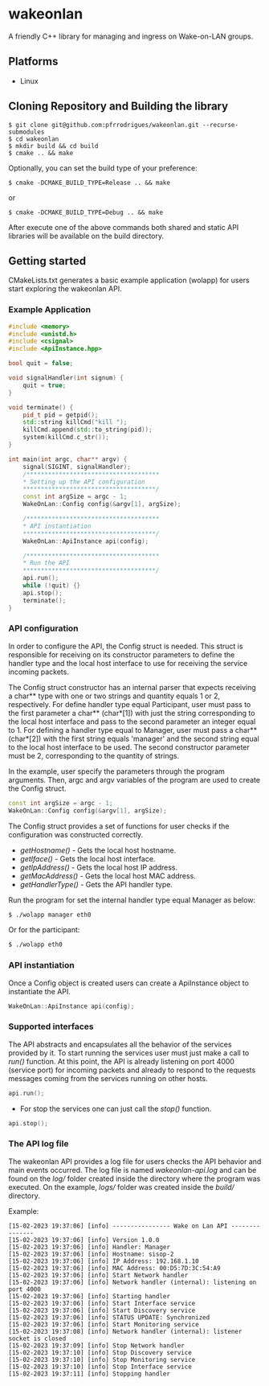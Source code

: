 # wakeonlan
A friendly C++ library for managing and ingress on Wake-on-LAN groups.

## Platforms
* Linux

## Cloning Repository and Building the library
```console
$ git clone git@github.com:pfrrodrigues/wakeonlan.git --recurse-submodules
$ cd wakeonlan
$ mkdir build && cd build
$ cmake .. && make
```

Optionally, you can set the build type of your preference:
```console
$ cmake -DCMAKE_BUILD_TYPE=Release .. && make
```
or
```console
$ cmake -DCMAKE_BUILD_TYPE=Debug .. && make
```

After execute one of the above commands both shared and static API libraries will
be available on the build directory.

## Getting started
CMakeLists.txt generates a basic example application (wolapp) for users start 
exploring the wakeonlan API.

### Example Application
```c++
#include <memory>
#include <unistd.h>
#include <csignal>
#include <ApiInstance.hpp>

bool quit = false;

void signalHandler(int signum) {
    quit = true;
}

void terminate() { 
    pid_t pid = getpid();
    std::string killCmd("kill ");
    killCmd.append(std::to_string(pid));
    system(killCmd.c_str());
}

int main(int argc, char** argv) {
    signal(SIGINT, signalHandler);
    /*************************************
    * Setting up the API configuration
    *************************************/
    const int argSize = argc - 1;
    WakeOnLan::Config config(&argv[1], argSize);

    /*************************************
    * API instantiation
    *************************************/
    WakeOnLan::ApiInstance api(config);

    /*************************************
    * Run the API
    *************************************/
    api.run();
    while (!quit) {}
    api.stop();
    terminate();
}
```

### API configuration
In order to configure the API, the Config struct is needed. This struct is
responsible for receiving on its constructor parameters to define the 
handler type and the local host interface to use for receiving the service 
incoming packets.

The Config struct constructor has an internal parser that expects receiving a
char** type with one or two strings and quantity equals 1 or 2, respectively. For 
define handler type equal Participant, user must pass to the first parameter a char** (char*[1]) 
with just the string corresponding to the local host interface and pass to the second 
parameter an integer equal to 1. For defining a handler type equal to Manager, user 
must pass a char** (char*[2]) with the first string equals 'manager' and the second 
string equal to the local host interface to be used. The second constructor parameter 
must be 2, corresponding to the quantity of strings.


In the example, user specify the parameters through the program arguments. 
Then, argc and argv variables of the program are used to create the Config struct.
```c++
const int argSize = argc - 1;
WakeOnLan::Config config(&argv[1], argSize);
```

The Config struct provides a set of functions for user checks if the configuration was constructed correctly.
* _getHostname()_ - Gets the local host hostname.
* _getIface()_ - Gets the local host interface.
* _getIpAddress()_ - Gets the local host IP address.
* _getMacAddress()_ - Gets the local host MAC address.
* _getHandlerType()_ - Gets the API handler type.

Run the program for set the internal handler type equal Manager as below:
```bash
$ ./wolapp manager eth0
```

Or for the participant:
```bash
$ ./wolapp eth0
```

### API instantiation
Once a Config object is created users can create a ApiInstance object to instantiate the API.
```c++
WakeOnLan::ApiInstance api(config);
```

### Supported interfaces
The API abstracts and encapsulates all the behavior of the services provided by it. To start running 
the services user must just make a call to _run()_ function. At this point, the API is already listening 
on port 4000 (service port) for incoming packets and already to respond to the requests messages coming 
from the services running on other hosts.

```c++
api.run();
```
* For stop the services one can just call the _stop()_ function.
```c++
api.stop();
```

### The API log file
The wakeonlan API provides a log file for users checks the API behavior and main events occurred. The 
log file is named _wakeonlan-api.log_ and can be found on the _log/_ folder created inside the 
directory where the program was executed. On the example, _logs/_ folder was created inside the
_build/_ directory.

Example:
```
[15-02-2023 19:37:06] [info] ---------------- Wake on Lan API ---------------
[15-02-2023 19:37:06] [info] Version 1.0.0
[15-02-2023 19:37:06] [info] Handler: Manager
[15-02-2023 19:37:06] [info] Hostname: sisop-2
[15-02-2023 19:37:06] [info] IP Address: 192.168.1.10
[15-02-2023 19:37:06] [info] MAC Address: 00:D5:7D:3C:54:A9
[15-02-2023 19:37:06] [info] Start Network handler
[15-02-2023 19:37:06] [info] Network handler (internal): listening on port 4000
[15-02-2023 19:37:06] [info] Starting handler
[15-02-2023 19:37:06] [info] Start Interface service
[15-02-2023 19:37:06] [info] Start Discovery service
[15-02-2023 19:37:06] [info] STATUS UPDATE: Synchronized
[15-02-2023 19:37:06] [info] Start Monitoring service
[15-02-2023 19:37:08] [info] Network handler (internal): listener socket is closed
[15-02-2023 19:37:09] [info] Stop Network handler
[15-02-2023 19:37:10] [info] Stop Discovery service
[15-02-2023 19:37:10] [info] Stop Monitoring service
[15-02-2023 19:37:10] [info] Stop Interface service
[15-02-2023 19:37:11] [info] Stopping handler
```

